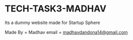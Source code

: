 # TECH-TASK3-MADHAV
Its a dummy website made for Startup Sphere

Made By = Madhav
email = madhavdandona14@gmail.com


